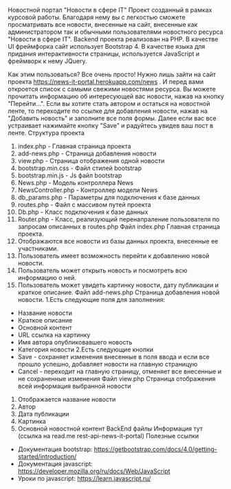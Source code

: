 Новостной портал "Новости в сфере IT"
Проект созданный в рамках курсовой работы. Благодаря нему вы с легкостью сможете просматривать все новости, внесенные на сайт, внесенные как администратором так и обычными пользователями новостного ресурса "Новости в сфере IT". 
Backend проекта реализован на PHP. В качестве UI фреймфорка сайт использует Bootstrap 4. В качестве языка для придания интерактивности страницы, используется JavaScript и фреймворк к нему JQuery.

Как этим пользоваться?
Все очень просто! Нужно лишь зайти на сайт проекта https://news-it-portal.herokuapp.com/news . И перед вами откроется список с самыми свежими новостями ресурса. Вы можете прочитать информацию об интересующей вас новости, нажав на кнопку "Перейти...". Если вы хотите стать автором и остаться на новостной ленте, то переходите по ссылке для добавления новости, нажав на "Добавить новость" и заполните все поля формы. Далее если вас все устраивает нажимайте кнопку "Save" и радуйтесь увидев ваш пост в ленте.
Структура проекта
1. index.php - Главная страница проекта
2. add-news.php - Страница добавления новости
3. view.php - Страница отображения одной новости 
4. bootstrap.min.css - Файл стилей bootstrap
5. bootstrap.min.js - Js файл bootstrap
6. News.php - Модель контроллера News
7. NewsController.php - Контроллер модели News
8. db_params.php - Параметры для подключения к базе данных
9. routes.php - Файл с массивом путей проекта
10. Db.php - Класс подключения к базе данных
11. Router.php - Класс, реализующий перенапраление пользователя по запросам описанных в routes.php
Файл index.php
Главная страница проекта. 
1. Отображаются все новости из базы данных проекта, внесенные ее участниками. 
2. Пользователь имеет возможность перейти к добавлению новой новости.
3. Пользователь может открыть новость и посмотреть всю информацию о ней.
4. Пользователь может увидеть картинку новости, дату публикации и краткое описание.
Файл add-news.php
Страница добавления новой новости.
1.Есть следующие поля для заполнения:
* Название новости
* Краткое описание 
* Основной контент
* URL ссылка на картинку
* Имя автора опубликовавшего новость
* Категория новости
2.Есть следующие кнопки
* Save - сохраняет изменения внесенные в поля ввода и если все прошло успешно, добавляет новости на главную страницую
* Cancel - переходит на главную страницу, отменяет все внесенные и не сохраненные изменения
Файл view.php
Страница отображения всей информация выбранной новости
1. Отображается название новости
2. Автор 
3. Дата публикации
4. Картинка
5. Основной новостной контент
BackEnd файлы
Информация тут (ссылка на read.me rest-api-news-it-portal)
Полезные ссылки
* Документация bootstrap: https://getbootstrap.com/docs/4.0/getting-started/introduction/ 
* Документация javascript: https://developer.mozilla.org/ru/docs/Web/JavaScript 
* Уроки по javascript: https://learn.javascript.ru/ 